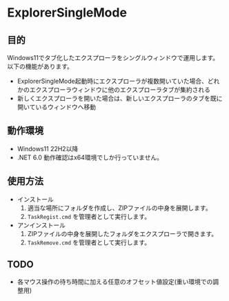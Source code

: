 # ExplorerSingleMode

## 目的

Windows11でタブ化したエクスプローラをシングルウィンドウで運用します。  
以下の機能があります。
- ExplorerSingleMode起動時にエクスプローラが複数開いていた場合、どれかのエクスプローラウィンドウに他のエクスプローラタブが集約される
- 新しくエクスプローラを開いた場合は、新しいエクスプローラのタブを既に開いているウィンドウへ移動

## 動作環境

- Windows11 22H2以降
- .NET 6.0
  動作確認はx64環境でしか行っていません。

## 使用方法

- インストール
  1. 適当な場所にフォルダを作成し、ZIPファイルの中身を展開します。
  1. `TaskRegist.cmd` を管理者として実行します。
- アンインストール  
  1. ZIPファイルの中身を展開したフォルダをエクスプローラで開きます。
  1. `TaskRemove.cmd` を管理者として実行します。

## TODO

- 各マウス操作の待ち時間に加える任意のオフセット値設定(重い環境での調整用)
